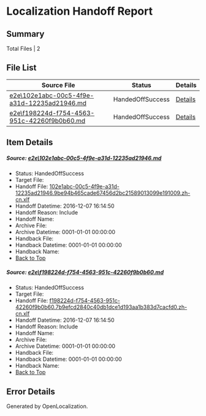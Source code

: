 # <a name='report-top'></a> Localization Handoff Report

## Summary
 Total Files | 2

## File List
 Source File | Status | Details 
 ----------- | ------ | ------- 
 [e2e\102e1abc-00c5-4f9e-a31d-12235ad21946.md](https://github.com/OpenLocalizationTestOrg/ol-test0/blob/3d03136aba868b5a979972fc1e56ba43c63a0fca/e2e/102e1abc-00c5-4f9e-a31d-12235ad21946.md) | HandedOffSuccess | [Details](#9024b7f2d3b62bfca10703fa1264ccc2a5bcc4b81)
 [e2e\f198224d-f754-4563-951c-42260f9b0b60.md](https://github.com/OpenLocalizationTestOrg/ol-test0/blob/3d03136aba868b5a979972fc1e56ba43c63a0fca/e2e/f198224d-f754-4563-951c-42260f9b0b60.md) | HandedOffSuccess | [Details](#e0c7ae344208354550c1f426f4f8e395d92f2dab2)

## Item Details
##### <a name='9024b7f2d3b62bfca10703fa1264ccc2a5bcc4b81'></a> Source: [e2e\102e1abc-00c5-4f9e-a31d-12235ad21946.md](https://github.com/OpenLocalizationTestOrg/ol-test0/blob/3d03136aba868b5a979972fc1e56ba43c63a0fca/e2e/102e1abc-00c5-4f9e-a31d-12235ad21946.md)
* Status: HandedOffSuccess
* Target File: 
* Handoff File: [102e1abc-00c5-4f9e-a31d-12235ad21946.9be94b465cade67456d2bc21589013099e191009.zh-cn.xlf](https://github.com/OpenLocalizationTestOrg/ol-test0-handoff/blob/ce18b6d18a57381385853da78dda693a42735d2c/ol-handoff/OpenLocalizationTestOrg/ol-test0-zhcn/qimu/ht/102e1abc-00c5-4f9e-a31d-12235ad21946.9be94b465cade67456d2bc21589013099e191009.zh-cn.xlf)
* Handoff Datetime: 2016-12-07 16:14:50
* Handoff Reason: Include
* Handoff Name: 
* Archive File: 
* Archive Datetime: 0001-01-01 00:00:00
* Handback File: 
* Handback Datetime: 0001-01-01 00:00:00
* Handback Name: 
* [Back to Top](#report-top)

##### <a name='e0c7ae344208354550c1f426f4f8e395d92f2dab2'></a> Source: [e2e\f198224d-f754-4563-951c-42260f9b0b60.md](https://github.com/OpenLocalizationTestOrg/ol-test0/blob/3d03136aba868b5a979972fc1e56ba43c63a0fca/e2e/f198224d-f754-4563-951c-42260f9b0b60.md)
* Status: HandedOffSuccess
* Target File: 
* Handoff File: [f198224d-f754-4563-951c-42260f9b0b60.7b9efcd2840c40db1dce1d193aa1b383d7cacfd0.zh-cn.xlf](https://github.com/OpenLocalizationTestOrg/ol-test0-handoff/blob/ce18b6d18a57381385853da78dda693a42735d2c/ol-handoff/OpenLocalizationTestOrg/ol-test0-zhcn/qimu/ht/f198224d-f754-4563-951c-42260f9b0b60.7b9efcd2840c40db1dce1d193aa1b383d7cacfd0.zh-cn.xlf)
* Handoff Datetime: 2016-12-07 16:14:50
* Handoff Reason: Include
* Handoff Name: 
* Archive File: 
* Archive Datetime: 0001-01-01 00:00:00
* Handback File: 
* Handback Datetime: 0001-01-01 00:00:00
* Handback Name: 
* [Back to Top](#report-top)


## Error Details

Generated by OpenLocalization.
